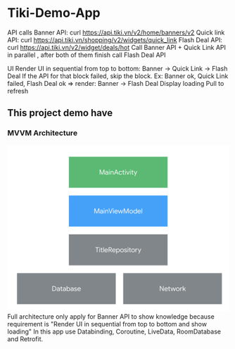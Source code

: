 # Tiki-Demo-App

API calls
Banner API:
curl https://api.tiki.vn/v2/home/banners/v2
Quick link API:
curl https://api.tiki.vn/shopping/v2/widgets/quick_link
Flash Deal API:
curl https://api.tiki.vn/v2/widget/deals/hot
Call Banner API + Quick Link API in parallel , after both of them finish call Flash Deal API

UI
Render UI in sequential from top to bottom: Banner -> Quick Link -> Flash Deal
If the API for that block failed, skip the block.
Ex: Banner ok, Quick Link failed, Flash Deal ok => render: Banner -> Flash Deal
Display loading
Pull to refresh

## This project demo have
### MVVM Architecture
<img src="/image/MVVM-architecture.png"/>
Full architecture only apply for Banner API to show knowledge because requirement is "Render UI in sequential from top to bottom and show loading"
In this app use Databinding, Coroutine, LiveData, RoomDatabase and Retrofit.